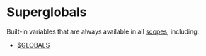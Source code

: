 # Superglobals

Built-in variables that are always available in all [scopes](#scopes), including:

- [$GLOBALS](%24GLOBALS.md)